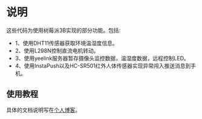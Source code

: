 # 说明

这些代码为使用树莓派3B实现的部分功能。包括:

- 1、使用DHT11传感器获取环境温湿度信息。
- 2、使用L298N控制直流电机转动。
- 3、使用yeelink服务器暂存摄像头监控数据，温湿度数据，远程控制LED。
- 4、使用InstaPush以及HC-SR501红外人体传感器实现异常闯入推送消息到手机。



## 使用教程

具体的文档说明写在[个人博客](http://cyang.tech)。
